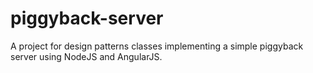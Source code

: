 # piggyback-server
A project for design patterns classes implementing a simple piggyback server using NodeJS and AngularJS.
